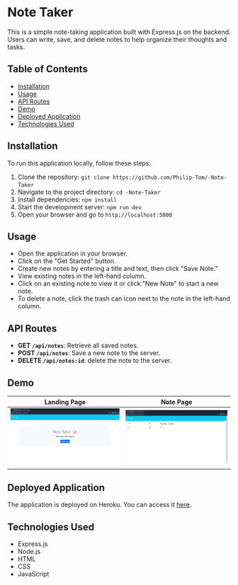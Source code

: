 # Note Taker

This is a simple note-taking application built with Express.js on the backend. Users can write, save, and delete notes to help organize their thoughts and tasks.

## Table of Contents

- [Installation](#installation)
- [Usage](#usage)
- [API Routes](#api-routes)
- [Demo](#demo)
- [Deployed Application](#deployed-application)
- [Technologies Used](#technologies-used)

## Installation

To run this application locally, follow these steps:

1. Clone the repository: `git clone https://github.com/Philip-Tom/-Note-Taker`
2. Navigate to the project directory: `cd -Note-Taker`
3. Install dependencies: `npm install`
4. Start the development server: `npm run dev`
5. Open your browser and go to `http://localhost:5000`


## Usage

- Open the application in your browser.
- Click on the "Get Started" button.
- Create new notes by entering a title and text, then click "Save Note."
- View existing notes in the left-hand column.
- Click on an existing note to view it or click "New Note" to start a new note.
- To delete a note, click the trash can icon next to the note in the left-hand column.

## API Routes

- **GET `/api/notes`**: Retrieve all saved notes.
- **POST `/api/notes`**: Save a new note to the server.
- **DELETE `/api/notes:id`**: delete the note to the server.

## Demo

| Landing Page | Note Page |
| ------------ | --------- |
| ![Landing Page](public/assets/ss1.png) | ![Note Page](public/assets/ss2.png) |


## Deployed Application

The application is deployed on Heroku. You can access it [here](https://philip-tom-heroku-0a32f22cd951.herokuapp.com).


## Technologies Used

- Express.js
- Node.js
- HTML
- CSS
- JavaScript
